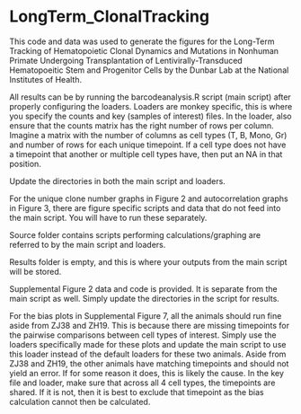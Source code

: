 # LongTerm_ClonalTracking
This code and data was used to generate the figures for the Long-Term Tracking of Hematopoietic Clonal Dynamics and Mutations in Nonhuman Primate Undergoing Transplantation of Lentivirally-Transduced Hematopoeitic Stem and Progenitor Cells by the Dunbar Lab at the National Institutes of Health.

All results can be by running the barcodeanalysis.R script (main script) after properly configuring the loaders. Loaders are monkey specific, this is where you specify the counts and key (samples of interest) files. In the loader, also ensure that the counts matrix has the right number of rows per column. Imagine a matrix with the number of columns as cell types (T, B, Mono, Gr) and number of rows for each unique timepoint. If a cell type does not have a timepoint that another or multiple cell types have, then put an NA in that position.

Update the directories in both the main script and loaders.

For the unique clone number graphs in Figure 2 and autocorrelation graphs in Figure 3, there are figure specific scripts and data that do not feed into the main script. You will have to run these separately.

Source folder contains scripts performing calculations/graphing are referred to by the main script and loaders.

Results folder is empty, and this is where your outputs from the main script will be stored.

Supplemental Figure 2 data and code is provided. It is separate from the main script as well. Simply update the directories in the script for results.

For the bias plots in Supplemental Figure 7, all the animals should run fine aside from ZJ38 and ZH19. This is because there are missing timepoints for the pairwise comparisons between cell types of interest. Simply use the loaders specifically made for these plots and update the main script to use this loader instead of the default loaders for these two animals. Aside from ZJ38 and ZH19, the other animals have matching timepoints and should not yield an error. If for some reason it does, this is likely the cause. In the key file and loader, make sure that across all 4 cell types, the timepoints are shared. If it is not, then it is best to exclude that timepoint as the bias calculation cannot then be calculated.
